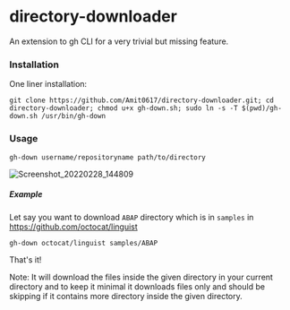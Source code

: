 # directory-downloader
An extension to gh CLI for a very trivial but missing feature.

### Installation
One liner installation:
```shell
git clone https://github.com/Amit0617/directory-downloader.git; cd directory-downloader; chmod u+x gh-down.sh; sudo ln -s -T $(pwd)/gh-down.sh /usr/bin/gh-down
```

### Usage
```shell
gh-down username/repositoryname path/to/directory
```
![Screenshot_20220228_144809](https://user-images.githubusercontent.com/71893015/155957587-2fe576ec-f626-4020-bc30-085a119a7612.png)


##### Example
Let say you want to download `ABAP` directory which is in `samples` in https://github.com/octocat/linguist

```shell
gh-down octocat/linguist samples/ABAP
```

That's it!

Note: It will download the files inside the given directory in your current directory and to keep it minimal it downloads files only and should be skipping if it contains more directory inside the given directory.
